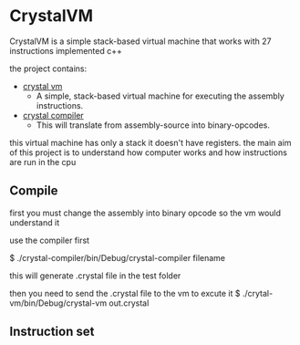 CrystalVM
=========
CrystalVM is a simple stack-based virtual machine that works with 27 instructions implemented c++

the project contains:
* [crystal vm](crystal-vm)
  * A simple, stack-based virtual machine for executing the assembly instructions.
* [crystal compiler](crystal-compiler)
  * This will translate from assembly-source into binary-opcodes.

this virtual machine has only a stack it doesn't have registers.
the main aim of this project is to understand how computer works and how instructions are run in the cpu

Compile
-------
first you must change the assembly into binary opcode so the vm would understand it

use the compiler first 

  $  ./crystal-compiler/bin/Debug/crystal-compiler filename
  
this will generate .crystal file in the test folder 

then you need to send the .crystal file to the vm to excute it 
  $ ./crytal-vm/bin/Debug/crystal-vm out.crystal
  
Instruction set
---------------


